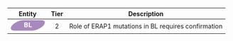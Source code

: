 |Entity|Tier|Description              |
|:----:|:----:|------------------------------|
|![BL](images/icons/BL_tier2.png) | 2 | Role of ERAP1 mutations in BL requires confirmation|
